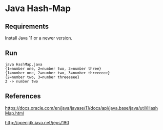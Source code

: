 # Java Hash-Map

## Requirements

Install Java 11 or a newer version.

## Run

```
java HashMap.java 
{1=number one, 2=number two, 3=number three}
{1=number one, 2=number two, 3=number threeeeee}
{2=number two, 3=number threeeeee}
2 -> number two
```

## References

https://docs.oracle.com/en/java/javase/11/docs/api/java.base/java/util/HashMap.html

http://openjdk.java.net/jeps/180
